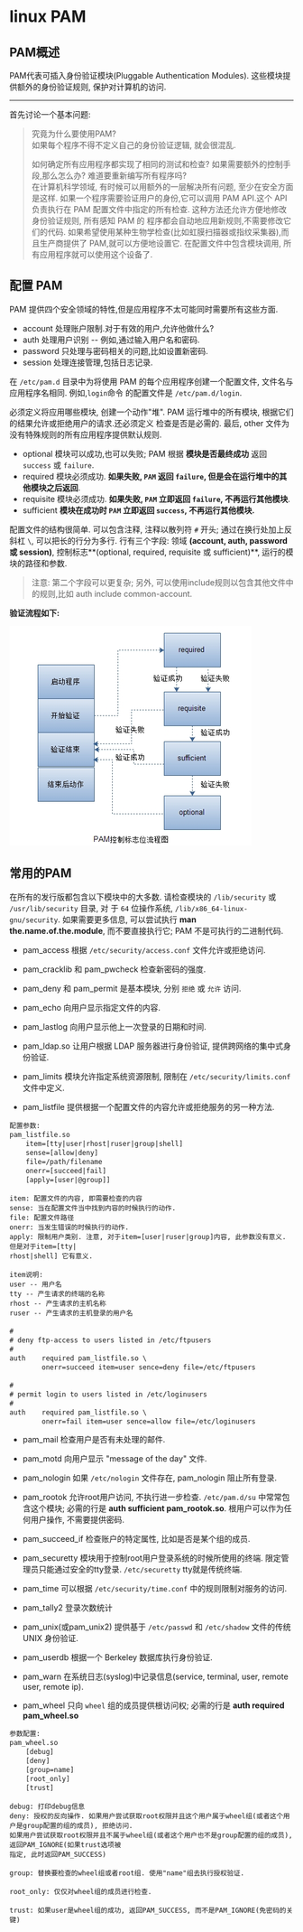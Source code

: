 # linux PAM

## PAM概述

PAM代表可插入身份验证模块(Pluggable Authentication Modules). 这些模块提供额外的身份验证规则,
保护对计算机的访问.

---

首先讨论一个基本问题: 

>究竟为什么要使用PAM? \
>如果每个程序不得不定义自己的身份验证逻辑, 就会很混乱.
>
>如何确定所有应用程序都实现了相同的测试和检查? 如果需要额外的控制手段,那么怎么办? 难道要重新编写所有程序吗? \
>在计算机科学领域, 有时候可以用额外的一层解决所有问题, 至少在安全方面是这样. 如果一个程序需要验证用户的身份,它可以调用 
PAM API.这个 API 负责执行在 PAM 配置文件中指定的所有检查. 这种方法还允许方便地修改身份验证规则, 所有感知 PAM 的
程序都会自动地应用新规则,不需要修改它们的代码. 如果希望使用某种生物学检查(比如虹膜扫描器或指纹采集器),而且生产商提供了
PAM,就可以方便地设置它. 在配置文件中包含模块调用, 所有应用程序就可以使用这个设备了.

## 配置 PAM

PAM 提供四个安全领域的特性,但是应用程序不太可能同时需要所有这些方面.

- account 处理账户限制.对于有效的用户,允许他做什么?
- auth 处理用户识别 -- 例如,通过输入用户名和密码.
- password 只处理与密码相关的问题,比如设置新密码.
- session 处理连接管理,包括日志记录.

在 `/etc/pam.d` 目录中为将使用 PAM 的每个应用程序创建一个配置文件, 文件名与应用程序名相同. 例如,`login`命令
的配置文件是 `/etc/pam.d/login`.

必须定义将应用哪些模块, 创建一个动作"堆". PAM 运行堆中的所有模块, 根据它们的结果允许或拒绝用户的请求.还必须定义
检查是否是必需的. 最后, other 文件为没有特殊规则的所有应用程序提供默认规则.


- optional 模块可以成功,也可以失败; PAM 根据 **模块是否最终成功** 返回 `success` 或 `failure`.
- required 模块必须成功. **如果失败, `PAM` 返回 `failure`, 但是会在运行堆中的其他模块之后返回**.
- requisite 模块必须成功. **如果失败, `PAM` 立即返回 `failure`, 不再运行其他模块**.
- sufficient **模块在成功时 `PAM` 立即返回 `success`, 不再运行其他模块.**


配置文件的结构很简单. 可以包含注释, 注释以散列符 `#` 开头; 通过在换行处加上反斜杠 `\`, 可以把长的行分为多行.
行有三个字段: 领域 **(account, auth, password 或 session)**, 控制标志**(optional, required, 
requisite 或 sufficient)**, 运行的模块的路径和参数. 

>注意: 第二个字段可以更复杂; 另外, 可以使用include规则以包含其他文件中的规则,比如 auth include common-account.


**验证流程如下:**

![image](/images/linux_pam.jpg)

## 常用的PAM

在所有的发行版都包含以下模块中的大多数. 请检查模块的 `/lib/security` 或 `/usr/lib/security` 目录, 对
于 `64` 位操作系统, `/lib/x86_64-linux-gnu/security`. 
如果需要更多信息, 可以尝试执行 **man the.name.of.the.module**, 而不要直接执行它; PAM 不是可执行的二进制代码.

- pam_access 根据 `/etc/security/access.conf` 文件允许或拒绝访问.

- pam_cracklib 和 pam_pwcheck 检查新密码的强度.

- pam_deny 和 pam_permit 是基本模块, 分别 `拒绝` 或 `允许` 访问.

- pam_echo 向用户显示指定文件的内容.

- pam_lastlog 向用户显示他上一次登录的日期和时间.

- pam_ldap.so 让用户根据 LDAP 服务器进行身份验证, 提供跨网络的集中式身份验证.

- pam_limits 模块允许指定系统资源限制, 限制在 `/etc/security/limits.conf` 文件中定义.

- pam_listfile 提供根据一个配置文件的内容允许或拒绝服务的另一种方法.

```
配置参数:
pam_listfile.so 
    item=[tty|user|rhost|ruser|group|shell] 
    sense=[allow|deny] 
    file=/path/filename 
    onerr=[succeed|fail] 
    [apply=[user|@group]]

item: 配置文件的内容, 即需要检查的内容
sense: 当在配置文件当中找到内容的时候执行的动作.
file: 配置文件路径
onerr: 当发生错误的时候执行的动作.
apply: 限制用户类别. 注意, 对于item=[user|ruser|group]内容, 此参数没有意义. 但是对于item=[tty|
rhost|shell] 它有意义.

item说明:
user -- 用户名
tty -- 产生请求的终端的名称
rhost -- 产生请求的主机名称
ruser -- 产生请求的主机登录的用户名

#
# deny ftp-access to users listed in /etc/ftpusers
#
auth    required pam_listfile.so \
        onerr=succeed item=user sence=deny file=/etc/ftpusers

#
# permit login to users listed in /etc/loginusers
#
auth    required pam_listfile.so \
        onerr=fail item=user sence=allow file=/etc/loginusers
```

- pam_mail 检查用户是否有未处理的邮件.

- pam_motd 向用户显示 "message of the day" 文件. 

- pam_nologin 如果 `/etc/nologin` 文件存在, pam_nologin 阻止所有登录.

- pam_rootok 允许root用户访问, 不执行进一步检查. `/etc/pam.d/su` 中常常包含这个模块; 必需的行是 
**auth sufficient pam_rootok.so**. 根用户可以作为任何用户操作, 不需要提供密码.

- pam_succeed_if 检查账户的特定属性, 比如是否是某个组的成员.

- pam_securetty 模块用于控制root用户登录系统的时候所使用的终端. 限定管理员只能通过安全的tty登录.
`/etc/securetty` tty就是传统终端.

- pam_time 可以根据 `/etc/security/time.conf` 中的规则限制对服务的访问.

- pam_tally2 登录次数统计

- pam_unix(或pam_unix2) 提供基于 `/etc/passwd` 和 `/etc/shadow` 文件的传统 UNIX 身份验证.

- pam_userdb 根据一个 Berkeley 数据库执行身份验证.

- pam_warn 在系统日志(syslog)中记录信息(service, terminal, user, remote user, remote ip).

- pam_wheel 只向 `wheel` 组的成员提供根访问权; 必需的行是 **auth required pam_wheel.so**

```
参数配置:
pam_wheel.so 
    [debug] 
    [deny] 
    [group=name] 
    [root_only] 
    [trust]

debug: 打印debug信息
deny: 授权的反向操作. 如果用户尝试获取root权限并且这个用户属于wheel组(或者这个用户是group配置的组的成员), 拒绝访问.
如果用户尝试获取root权限并且不属于wheel组(或者这个用户也不是group配置的组的成员), 返回PAM_IGNORE(如果trust选项被
指定, 此时返回PAM_SUCCESS)

group: 替换要检查的wheel组或者root组. 使用"name"组去执行授权验证.

root_only: 仅仅对wheel组的成员进行检查.

trust: 如果user是wheel组的成功, 返回PAM_SUCCESS, 而不是PAM_IGNORE(免密码的关键)
```